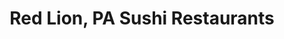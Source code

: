 ---
layout: city
title: Red Lion, PA Sushi Restaurants
permalink: /pennsylvania/red-lion/
stateAbbr: PA
stateName: Pennsylvania
cityName: Red Lion
---
